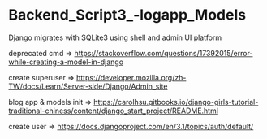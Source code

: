 # Backend_Script3_-logapp_Models
Django migrates with SQLite3 using shell and admin UI platform

deprecated cmd => https://stackoverflow.com/questions/17392015/error-while-creating-a-model-in-django

create superuser => https://developer.mozilla.org/zh-TW/docs/Learn/Server-side/Django/Admin_site

blog app  & models init => https://carolhsu.gitbooks.io/django-girls-tutorial-traditional-chiness/content/django_start_project/README.html

create user => https://docs.djangoproject.com/en/3.1/topics/auth/default/
